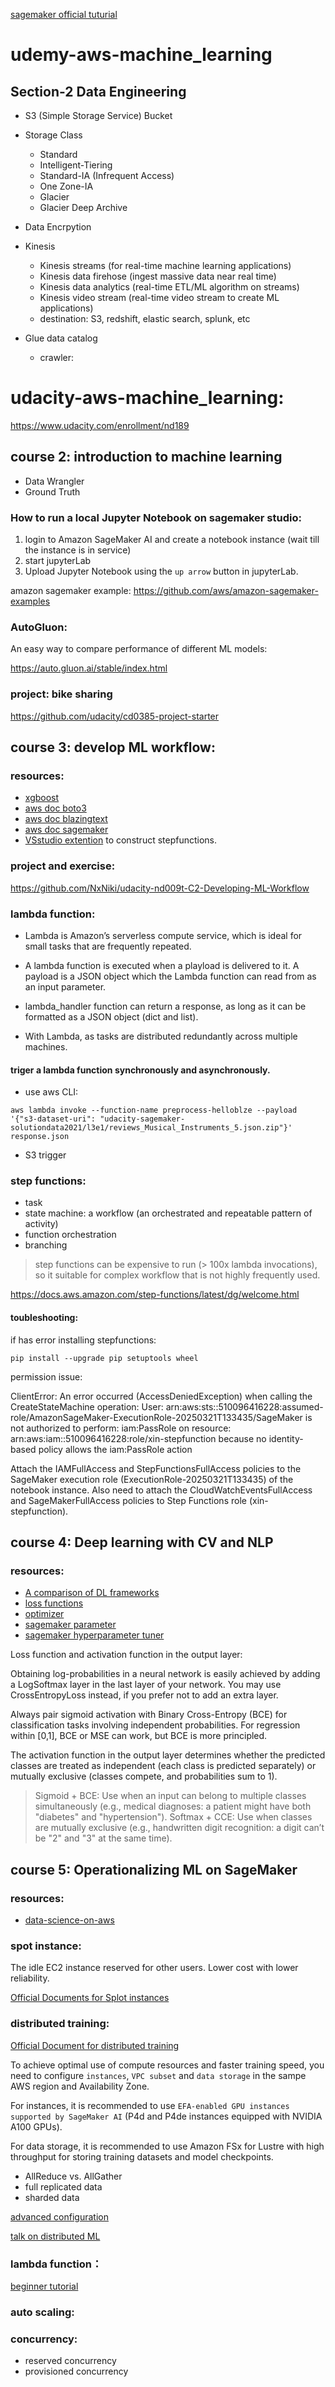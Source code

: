 [sagemaker official tuturial](https://docs.aws.amazon.com/sagemaker/)

# udemy-aws-machine_learning

## Section-2 Data Engineering

- S3 (Simple Storage Service) Bucket
- Storage Class
  - Standard
  - Intelligent-Tiering
  - Standard-IA (Infrequent Access)
  - One Zone-IA
  - Glacier
  - Glacier Deep Archive
- Data Encrpytion
- Kinesis
  - Kinesis streams (for real-time machine learning applications)
  - Kinesis data firehose (ingest massive data near real time)
  - Kinesis data analytics (real-time ETL/ML algorithm on streams)
  - Kinesis video stream (real-time video stream to create ML applications)
  - destination: S3, redshift, elastic search, splunk, etc
 
- Glue data catalog
  - crawler:
 

# udacity-aws-machine_learning:
https://www.udacity.com/enrollment/nd189


## course 2: introduction to machine learning

- Data Wrangler
- Ground Truth

### How to run a local Jupyter Notebook on sagemaker studio:

1. login to Amazon SageMaker AI and create a notebook instance (wait till the instance is in service)
2. start jupyterLab
3. Upload Jupyter Notebook using the `up arrow` button in jupyterLab.

amazon sagemaker example: https://github.com/aws/amazon-sagemaker-examples

### AutoGluon:

An easy way to compare performance of different ML models:

https://auto.gluon.ai/stable/index.html

### project: bike sharing

https://github.com/udacity/cd0385-project-starter

## course 3: develop ML workflow:

### resources:

- [xgboost](https://xgboost.readthedocs.io/en/latest/parameter.html)
- [aws doc boto3](https://boto3.amazonaws.com/v1/documentation/api/latest/index.html)
- [aws doc blazingtext](https://docs.aws.amazon.com/sagemaker/latest/dg/blazingtext.html)
- [aws doc sagemaker](https://docs.aws.amazon.com/sagemaker/latest/dg/batch-transform.html)
- [VSstudio extention](https://marketplace.visualstudio.com/items?itemName=paulshestakov.aws-step-functions-constructor) to construct stepfunctions.


### project and exercise:

https://github.com/NxNiki/udacity-nd009t-C2-Developing-ML-Workflow

### lambda function:

- Lambda is Amazon’s serverless compute service, which is ideal for small tasks that are frequently repeated.

- A lambda function is executed when a playload is delivered to it. A payload is a JSON object which the Lambda function can read from as an input parameter.

- lambda_handler function can return a response, as long as it can be formatted as a JSON object (dict and list).

- With Lambda, as tasks are distributed redundantly across multiple machines.


#### triger a lambda function synchronously and asynchronously.

- use aws CLI:
```
aws lambda invoke --function-name preprocess-helloblze --payload '{"s3-dataset-uri": "udacity-sagemaker-solutiondata2021/l3e1/reviews_Musical_Instruments_5.json.zip"}' response.json
```
- S3 trigger


### step functions:

- task
- state machine: a workflow (an orchestrated and repeatable pattern of activity)
- function orchestration
- branching

> step functions can be expensive to run (> 100x lambda invocations), so it suitable for complex workflow that is not highly frequently used.

https://docs.aws.amazon.com/step-functions/latest/dg/welcome.html

#### toubleshooting:

if has error installing stepfunctions:
```
pip install --upgrade pip setuptools wheel
```

permission issue:

ClientError: An error occurred (AccessDeniedException) when calling the CreateStateMachine operation: User: 
arn:aws:sts::510096416228:assumed-role/AmazonSageMaker-ExecutionRole-20250321T133435/SageMaker is not authorized to
perform: iam:PassRole on resource: arn:aws:iam::510096416228:role/xin-stepfunction because no identity-based policy
allows the iam:PassRole action

Attach the IAMFullAccess and StepFunctionsFullAccess policies to the SageMaker execution role (ExecutionRole-20250321T133435) of the notebook instance.
Also need to attach the CloudWatchEventsFullAccess and SageMakerFullAccess policies to Step Functions role (xin-stepfunction).


## course 4: Deep learning with CV and NLP

### resources:

- [A comparison of DL frameworks](https://thegradient.pub/state-of-ml-frameworks-2019-pytorch-dominates-research-tensorflow-dominates-industry/)
- [loss functions](https://pytorch.org/docs/stable/nn.html#loss-functions)
- [optimizer](https://pytorch.org/docs/stable/optim.html)
- [sagemaker parameter](https://sagemaker.readthedocs.io/en/stable/api/training/parameter.html)
- [sagemaker hyperparameter tuner](https://sagemaker.readthedocs.io/en/stable/api/training/tuner.html)

Loss function and activation function in the output layer:

Obtaining log-probabilities in a neural network is easily achieved by adding a LogSoftmax layer in the last layer of your network. 
You may use CrossEntropyLoss instead, if you prefer not to add an extra layer.

Always pair sigmoid activation with Binary Cross-Entropy (BCE) for classification tasks involving independent probabilities. For regression within 
[0,1], BCE or MSE can work, but BCE is more principled.

The activation function in the output layer determines whether the predicted classes are treated as independent (each class is predicted separately) or mutually exclusive (classes compete, and probabilities sum to 1).

> Sigmoid + BCE: Use when an input can belong to multiple classes simultaneously (e.g., medical diagnoses: a patient might have both "diabetes" and "hypertension").
> Softmax + CCE: Use when classes are mutually exclusive (e.g., handwritten digit recognition: a digit can’t be "2" and "3" at the same time).



## course 5: Operationalizing ML on SageMaker

### resources:
- [data-science-on-aws](https://github.com/data-science-on-aws/data-science-on-aws)

### spot instance:
The idle EC2 instance reserved for other users. Lower cost with lower reliability.

[Official Documents for Splot instances](https://docs.aws.amazon.com/AWSEC2/latest/UserGuide/using-spot-instances.html)


### distributed training:

[Official Document for distributed training](https://docs.aws.amazon.com/sagemaker/latest/dg/distributed-training-get-started.html)

To achieve optimal use of compute resources and faster training speed, you need to configure `instances`, `VPC subset` and `data storage` in the sampe AWS region and Availability Zone.

For instances, it is recommended to use `EFA-enabled GPU instances supported by SageMaker AI` (P4d and P4de instances equipped with NVIDIA A100 GPUs).

For data storage, it is recommended to use Amazon FSx for Lustre with high throughput for storing training datasets and model checkpoints.

- AllReduce vs. AllGather
- full replicated data
- sharded data

[advanced configuration](https://docs.aws.amazon.com/sagemaker/latest/dg/data-parallel.html)

[talk on distributed ML](https://www.youtube.com/watch?v=eVvjbTZc1CM)

### lambda function：

[beginner tutorial](https://docs.aws.amazon.com/lambda/latest/dg/getting-started.html)


### auto scaling:


### concurrency:

- reserved concurrency
- provisioned concurrency












